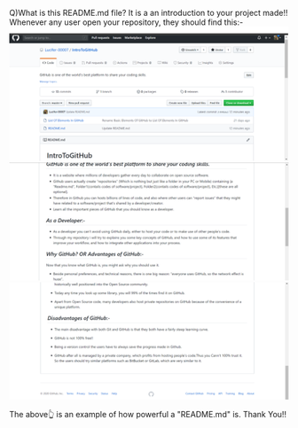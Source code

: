 Q)What is this README.md file?
It is a an introduction to your project made!! Whenever any user open your repository, they should find this:-
![](Images/Screenshot%20(86).png)
![](Images/Screenshot%20(87).png)
![](Images/Screenshot%20(89).png)

The above👆 is an example of how powerful a "README.md" is.
Thank You!!
